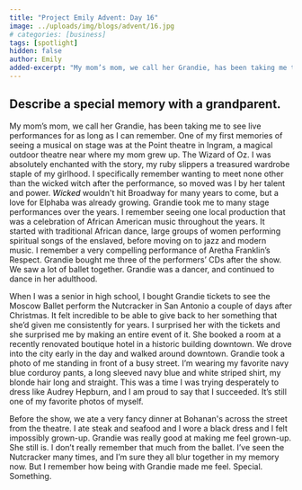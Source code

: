 ```yaml
---
title: "Project Emily Advent: Day 16"
image: ../uploads/img/blogs/advent/16.jpg
# categories: [business]
tags: [spotlight]
hidden: false
author: Emily
added-excerpt: "My mom’s mom, we call her Grandie, has been taking me to see live performances for as long as I can remember. One of my first memories of seeing a musical on stage was at the Point theatre in Ingram, a magical outdoor theatre near where my mom grew up. The Wizard of Oz. I was absolutely enchanted with the story, my ruby slippers a treasured wardrobe staple of my girlhood. I specifically remember wanting to meet none other than the wicked witch after the performance, so moved was I by her talent and power."
---
```


<style> em {color: black;} p a {color: #f0506e;}</style>

## Describe a special memory with a grandparent.

My mom’s mom, we call her Grandie, has been taking me to see live performances for as long as I can remember. One of my first memories of seeing a musical on stage was at the Point theatre in Ingram, a magical outdoor theatre near where my mom grew up. The Wizard of Oz. I was absolutely enchanted with the story, my ruby slippers a treasured wardrobe staple of my girlhood. I specifically remember wanting to meet none other than the wicked witch after the performance, so moved was I by her talent and power. _Wicked_ wouldn't hit Broadway for many years to come, but a love for Elphaba was already growing. Grandie took me to many stage performances over the years. I remember seeing one local production that was a celebration of African American music throughout the years. It started with traditional African dance, large groups of women performing spiritual songs of the enslaved, before moving on to jazz and modern music. I remember a very compelling performance of Aretha Franklin’s Respect. Grandie bought me three of the performers’ CDs after the show. We saw a lot of ballet together. Grandie was a dancer, and continued to dance in her adulthood.

When I was a senior in high school, I bought Grandie tickets to see the Moscow Ballet perform the Nutcracker in San Antonio a couple of days after Christmas. It felt incredible to be able to give back to her something that she’d given me consistently for years. I surprised her with the tickets and she surprised me by making an entire event of it. She booked a room at a recently renovated boutique hotel in a historic building downtown. We drove into the city early in the day and walked around downtown. Grandie took a photo of me standing in front of a busy street. I’m wearing my favorite navy blue corduroy pants, a long sleeved navy blue and white striped shirt, my blonde hair long and straight. This was a time I was trying desperately to dress like Audrey Hepburn, and I am proud to say that I succeeded. It’s still one of my favorite photos of myself.

Before the show, we ate a very fancy dinner at Bohanan's across the street from the theatre. I ate steak and seafood and I wore a black dress and I felt impossibly grown-up. Grandie was really good at making me feel grown-up. She still is. I don’t really remember that much from the ballet. I’ve seen the Nutcracker many times, and I’m sure they all blur together in my memory now. But I remember how being with Grandie made me feel. Special. Something.
